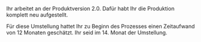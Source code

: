 Ihr arbeitet an der Produktversion 2.0. Dafür habt Ihr die Produktion komplett neu aufgestellt.

Für diese Umstellung hattet Ihr zu Beginn des Prozesses einen Zeitaufwand von 12 Monaten geschätzt. Ihr seid im 14. Monat der Umstellung.
